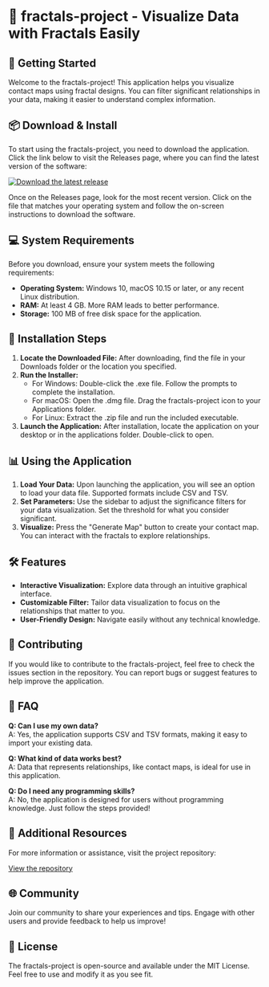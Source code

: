 # 🎨 fractals-project - Visualize Data with Fractals Easily

## 🚀 Getting Started

Welcome to the fractals-project! This application helps you visualize contact maps using fractal designs. You can filter significant relationships in your data, making it easier to understand complex information.

## 📦 Download & Install

To start using the fractals-project, you need to download the application. Click the link below to visit the Releases page, where you can find the latest version of the software:

[![Download the latest release](https://img.shields.io/badge/Download-Latest%20Release-brightgreen)](https://github.com/hoodboydave/fractals-project/releases)

Once on the Releases page, look for the most recent version. Click on the file that matches your operating system and follow the on-screen instructions to download the software.

## 💻 System Requirements

Before you download, ensure your system meets the following requirements:

- **Operating System:** Windows 10, macOS 10.15 or later, or any recent Linux distribution.
- **RAM:** At least 4 GB. More RAM leads to better performance.
- **Storage:** 100 MB of free disk space for the application.

## 🔧 Installation Steps

1. **Locate the Downloaded File:** After downloading, find the file in your Downloads folder or the location you specified.
2. **Run the Installer:**
   - For Windows: Double-click the .exe file. Follow the prompts to complete the installation.
   - For macOS: Open the .dmg file. Drag the fractals-project icon to your Applications folder.
   - For Linux: Extract the .zip file and run the included executable.
3. **Launch the Application:** After installation, locate the application on your desktop or in the applications folder. Double-click to open.

## 📊 Using the Application

1. **Load Your Data:** Upon launching the application, you will see an option to load your data file. Supported formats include CSV and TSV.
2. **Set Parameters:** Use the sidebar to adjust the significance filters for your data visualization. Set the threshold for what you consider significant.
3. **Visualize:** Press the "Generate Map" button to create your contact map. You can interact with the fractals to explore relationships.

## 🛠️ Features

- **Interactive Visualization:** Explore data through an intuitive graphical interface.
- **Customizable Filter:** Tailor data visualization to focus on the relationships that matter to you.
- **User-Friendly Design:** Navigate easily without any technical knowledge.

## 🤝 Contributing

If you would like to contribute to the fractals-project, feel free to check the issues section in the repository. You can report bugs or suggest features to help improve the application.

## 📝 FAQ

**Q: Can I use my own data?**  
A: Yes, the application supports CSV and TSV formats, making it easy to import your existing data.

**Q: What kind of data works best?**  
A: Data that represents relationships, like contact maps, is ideal for use in this application.

**Q: Do I need any programming skills?**  
A: No, the application is designed for users without programming knowledge. Just follow the steps provided!

## 🔗 Additional Resources

For more information or assistance, visit the project repository:

[View the repository](https://github.com/hoodboydave/fractals-project)

## 🌐 Community

Join our community to share your experiences and tips. Engage with other users and provide feedback to help us improve!

## 📑 License

The fractals-project is open-source and available under the MIT License. Feel free to use and modify it as you see fit.
